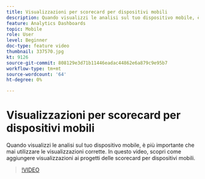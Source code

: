 ```yaml
---
title: Visualizzazioni per scorecard per dispositivi mobili
description: Quando visualizzi le analisi sul tuo dispositivo mobile, è più importante che mai utilizzare le visualizzazioni corrette. In questo video, scopri come aggiungere visualizzazioni ai progetti delle scorecard per dispositivi mobili.
feature: Analytics Dashboards
topic: Mobile
role: User
level: Beginner
doc-type: feature video
thumbnail: 337570.jpg
kt: 9126
source-git-commit: 808129e3d71b11446eadac44862e6a879c9e95b7
workflow-type: tm+mt
source-wordcount: '64'
ht-degree: 0%

---
```



# Visualizzazioni per scorecard per dispositivi mobili

Quando visualizzi le analisi sul tuo dispositivo mobile, è più importante che mai utilizzare le visualizzazioni corrette. In questo video, scopri come aggiungere visualizzazioni ai progetti delle scorecard per dispositivi mobili.

>[!VIDEO](https://video.tv.adobe.com/v/337570/?quality=12&learn=on)
